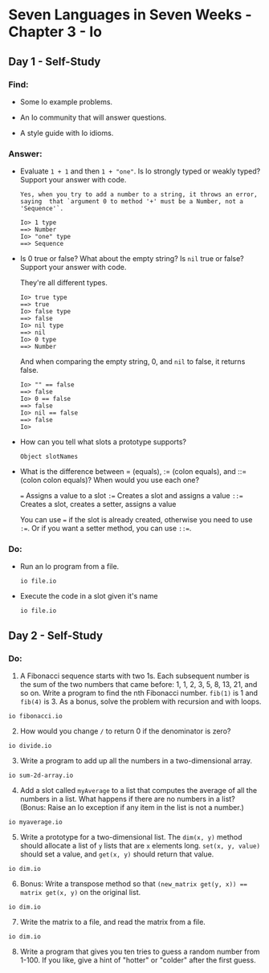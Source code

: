 # Seven Languages in Seven Weeks - Chapter 3 - Io

## Day 1 - Self-Study

### Find:

- Some Io example problems.

- An Io community that will answer questions.

- A style guide with Io idioms.

### Answer:

- Evaluate `1 + 1` and then `1 + "one"`. Is Io strongly typed or weakly typed? Support your answer with code.

      Yes, when you try to add a number to a string, it throws an error, saying  that `argument 0 to method '+' must be a Number, not a 'Sequence'`.

  ```
  Io> 1 type
  ==> Number
  Io> "one" type
  ==> Sequence
  ```

- Is 0 true or false? What about the empty string? Is `nil` true or false? Support your answer with code.

  They're all different types.

  ```
  Io> true type
  ==> true
  Io> false type
  ==> false
  Io> nil type
  ==> nil
  Io> 0 type
  ==> Number
  ```

  And when comparing the empty string, 0, and `nil` to false, it returns false.

  ```
  Io> "" == false
  ==> false
  Io> 0 == false
  ==> false
  Io> nil == false
  ==> false
  Io>
  ```

- How can you tell what slots a prototype supports?

  `Object slotNames`

- What is the difference between = (equals), := (colon equals), and ::= (colon colon equals)? When would you use each one?

  `=` Assigns a value to a slot
  `:=` Creates a slot and assigns a value
  `::=` Creates a slot, creates a setter, assigns a value

  You can use `=` if the slot is already created, otherwise you need to use `:=`. Or if you want a setter method, you can use `::=`.

### Do:

- Run an Io program from a file.

  ```
  io file.io
  ```

- Execute the code in a slot given it's name

  ```
  io file.io
  ```

## Day 2 - Self-Study

### Do:

1. A Fibonacci sequence starts with two 1s. Each subsequent number is the sum of the two numbers that came before: 1, 1, 2, 3, 5, 8, 13, 21, and so on. Write a program to find the nth Fibonacci number. `fib(1)` is 1 and `fib(4)` is 3. As a bonus, solve the problem with recursion and with loops.

```
io fibonacci.io
```

2. How would you change `/` to return 0 if the denominator is zero?

```
io divide.io
```

3. Write a program to add up all the numbers in a two-dimensional array.

```
io sum-2d-array.io
```

4. Add a slot called `myAverage` to a list that computes the average of all the numbers in a list. What happens if there are no numbers in a list? (Bonus: Raise an Io exception if any item in the list is not a number.)

```
io myaverage.io
```

5. Write a prototype for a two-dimensional list. The `dim(x, y)` method should allocate a list of `y` lists that are `x` elements long. `set(x, y, value)` should set a value, and `get(x, y)` should return that value.

```
io dim.io
```

6. Bonus: Write a transpose method so that `(new_matrix get(y, x)) == matrix get(x, y)` on the original list.

```
io dim.io
```

7. Write the matrix to a file, and read the matrix from a file.

```
io dim.io
```

8. Write a program that gives you ten tries to guess a random number from 1-100. If you like, give a hint of "hotter" or "colder" after the first guess.
